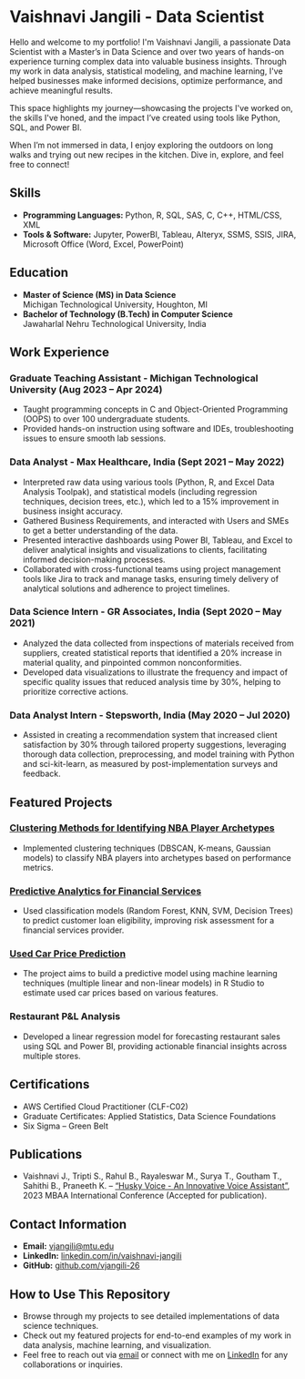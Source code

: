 # Vaishnavi Jangili - Data Scientist

Hello and welcome to my portfolio!
I'm Vaishnavi Jangili, a passionate Data Scientist with a Master’s in Data Science and over two years of hands-on experience turning complex data into valuable business insights. Through my work in data analysis, statistical modeling, and machine learning, I've helped businesses make informed decisions, optimize performance, and achieve meaningful results.

This space highlights my journey—showcasing the projects I've worked on, the skills I've honed, and the impact I’ve created using tools like Python, SQL, and Power BI.

When I’m not immersed in data, I enjoy exploring the outdoors on long walks and trying out new recipes in the kitchen. Dive in, explore, and feel free to connect!

## Skills
- **Programming Languages:** Python, R, SQL, SAS, C, C++, HTML/CSS, XML
- **Tools & Software:** Jupyter, PowerBI, Tableau, Alteryx, SSMS, SSIS, JIRA, Microsoft Office (Word, Excel, PowerPoint)

## Education
- **Master of Science (MS) in Data Science**  
  Michigan Technological University, Houghton, MI
- **Bachelor of Technology (B.Tech) in Computer Science**  
  Jawaharlal Nehru Technological University, India

## Work Experience

### Graduate Teaching Assistant - Michigan Technological University (Aug 2023 – Apr 2024)
- Taught programming concepts in C and Object-Oriented Programming (OOPS) to over 100 undergraduate students.
- Provided hands-on instruction using software and IDEs, troubleshooting issues to ensure smooth lab sessions.

### Data Analyst - Max Healthcare, India (Sept 2021 – May 2022)
- Interpreted raw data using various tools (Python, R, and Excel Data Analysis Toolpak), and statistical models (including regression techniques, decision trees, etc.), which led to a 15% improvement in business insight accuracy.
- Gathered Business Requirements, and interacted with Users and SMEs to get a better understanding of the data.
- Presented interactive dashboards using Power BI, Tableau, and Excel to deliver analytical insights and visualizations to clients, facilitating informed decision-making processes.
- Collaborated with cross-functional teams using project management tools like Jira to track and manage tasks, ensuring timely delivery of analytical solutions and adherence to project timelines.

### Data Science Intern - GR Associates, India (Sept 2020 – May 2021)
- Analyzed the data collected from inspections of materials received from suppliers, created statistical reports that identified a 20% increase in material quality, and pinpointed common nonconformities.
- Developed data visualizations to illustrate the frequency and impact of specific quality issues that reduced analysis time by 30%, helping to prioritize corrective actions.

### Data Analyst Intern - Stepsworth, India (May 2020 – Jul 2020)
- Assisted in creating a recommendation system that increased client satisfaction by 30% through tailored property suggestions, leveraging thorough data collection, preprocessing, and model training with Python and sci-kit-learn, as measured by post-implementation surveys and feedback.

## Featured Projects

### [Clustering Methods for Identifying NBA Player Archetypes](https://github.com/vjangili-26/Clustering-methods-for-identifying-NBA-player-archetypes)
- Implemented clustering techniques (DBSCAN, K-means, Gaussian models) to classify NBA players into archetypes based on performance metrics.

### [Predictive Analytics for Financial Services](https://github.com/vjangili-26/Predictive-Analytics-for-Financial-Services-)
- Used classification models (Random Forest, KNN, SVM, Decision Trees) to predict customer loan eligibility, improving risk assessment for a financial services provider.

### [Used Car Price Prediction](https://github.com/vjangili-26/Use-car-price-prediction)
- The project aims to build a predictive model using machine learning techniques (multiple linear and non-linear models) in R Studio to estimate used car prices based on various features.

### Restaurant P&L Analysis
- Developed a linear regression model for forecasting restaurant sales using SQL and Power BI, providing actionable financial insights across multiple stores.

## Certifications
- AWS Certified Cloud Practitioner (CLF-C02)
- Graduate Certificates: Applied Statistics, Data Science Foundations
- Six Sigma – Green Belt

## Publications
- Vaishnavi J., Tripti S., Rahul B., Rayaleswar M., Surya T., Goutham T., Sahithi B., Praneeth K. – [“Husky Voice - An Innovative Voice Assistant”](https://cdn.ymaws.com/mbaainternational.site-ym.com/resource/resmgr/2023_conference/archived_programs/MBAAI_program_2023_with_awar.pdf), 2023 MBAA International Conference (Accepted for publication).

## Contact Information
- **Email:** [vjangili@mtu.edu](mailto:vjangili@mtu.edu)
- **LinkedIn:** [linkedin.com/in/vaishnavi-jangili](https://linkedin.com/in/vaishnavi-jangili)
- **GitHub:** [github.com/vjangili-26](https://github.com/vjangili-26)

## How to Use This Repository
- Browse through my projects to see detailed implementations of data science techniques.
- Check out my featured projects for end-to-end examples of my work in data analysis, machine learning, and visualization.
- Feel free to reach out via [email](mailto:vjangili@mtu.edu) or connect with me on [LinkedIn](https://linkedin.com/in/vaishnavi-jangili) for any collaborations or inquiries.



